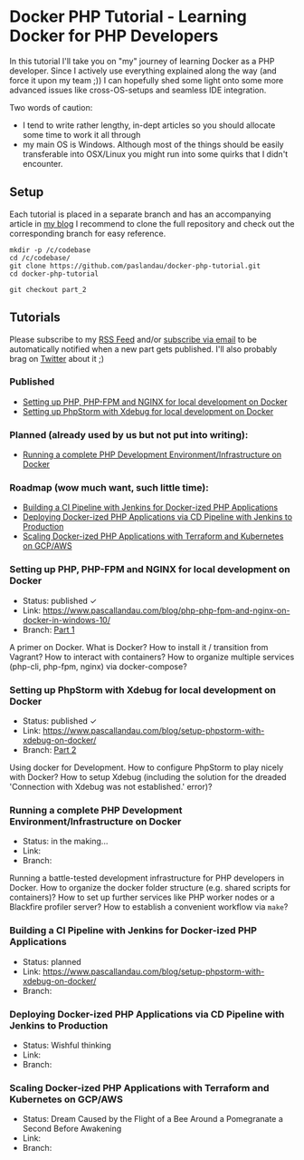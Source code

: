 # Docker PHP Tutorial - Learning Docker for PHP Developers
In this tutorial I'll take you on "my" journey of learning Docker as a PHP developer. 
Since I actively use everything explained along the way (and force it upon my team ;)) I can hopefully
shed some light onto some more advanced issues like cross-OS-setups and seamless IDE integration.

Two words of caution:
- I tend to write rather lengthy, in-dept articles so you should allocate some time to work it all
through
- my main OS is Windows. Although most of the things should be easily transferable into OSX/Linux you might run into
  some quirks that I didn't encounter.

## Setup
Each tutorial is placed in a separate branch and has an accompanying article in [my blog](https://www.pascallandau.com/blog/)
I recommend to clone the full repository and check out the corresponding branch for easy reference. 

````
mkdir -p /c/codebase
cd /c/codebase/
git clone https://github.com/paslandau/docker-php-tutorial.git
cd docker-php-tutorial

git checkout part_2
````

## Tutorials
Please subscribe to my [RSS Feed](https://www.pascallandau.com/feed.xml) and/or 
[subscribe via email](https://www.pascallandau.com/blog/#newsletter) 
to be automatically notified when a new part gets published. I'll also probably brag on
[Twitter](https://twitter.com/PascalLandau) about it ;)

### Published
- [Setting up PHP, PHP-FPM and NGINX for local development on Docker](#setting-up-php-php-fpm-and-nginx-for-local-development-on-docker)
- [Setting up PhpStorm with Xdebug for local development on Docker](#setting-up-phpstorm-with-xdebug-for-local-development-on-docker)

### Planned (already used by us but not put into writing):
- [Running a complete PHP Development Environment/Infrastructure on Docker](#running-a-complete-php-development-environmentinfrastructure-on-docker)

### Roadmap (wow much want, such little time):
- [Building a CI Pipeline with Jenkins for Docker-ized PHP Applications](#building-a-ci-pipeline-with-jenkins-for-docker-ized-php-applications)
- [Deploying Docker-ized PHP Applications via CD Pipeline with Jenkins to Production](#deploying-docker-ized-php-applications-via-cd-pipeline-with-jenkins-to-production)
- [Scaling Docker-ized PHP Applications with Terraform and Kubernetes on GCP/AWS](#scaling-docker-ized-php-applications-with-terraform-and-kubernetes-on-gcpaws)

### Setting up PHP, PHP-FPM and NGINX for local development on Docker
- Status: published ✓
- Link: https://www.pascallandau.com/blog/php-php-fpm-and-nginx-on-docker-in-windows-10/
- Branch: [Part 1](https://github.com/paslandau/docker-php-tutorial/tree/part_1_setting-up-php-php-fpm-and-nginx-for-local-development-on-docker)

A primer on Docker. What is Docker? How to install it / transition from Vagrant?
How to interact with containers? How to organize multiple services (php-cli, php-fpm, nginx) via docker-compose? 

### Setting up PhpStorm with Xdebug for local development on Docker
- Status: published ✓
- Link: https://www.pascallandau.com/blog/setup-phpstorm-with-xdebug-on-docker/
- Branch: [Part 2](https://github.com/paslandau/docker-php-tutorial/tree/part_2_setting-up-phpstorm-with-xdebug-for-local-development-on-docker)

Using docker for Development. How to configure PhpStorm to play nicely with Docker? 
How to setup Xdebug (including the solution for the dreaded 'Connection with Xdebug was not established.' error)?

### Running a complete PHP Development Environment/Infrastructure on Docker
- Status: in the making...
- Link: 
- Branch: 

Running a battle-tested development infrastructure for PHP developers in Docker.
How to organize the docker folder structure (e.g. shared scripts for containers)? 
How to set up further services like PHP worker nodes or a Blackfire profiler server? 
How to establish a convenient workflow via `make`?

### Building a CI Pipeline with Jenkins for Docker-ized PHP Applications
- Status: planned
- Link: https://www.pascallandau.com/blog/setup-phpstorm-with-xdebug-on-docker/
- Branch: 

### Deploying Docker-ized PHP Applications via CD Pipeline with Jenkins to Production
- Status: Wishful thinking
- Link: 
- Branch: 

### Scaling Docker-ized PHP Applications with Terraform and Kubernetes on GCP/AWS
- Status: Dream Caused by the Flight of a Bee Around a Pomegranate a Second Before Awakening
- Link: 
- Branch: 